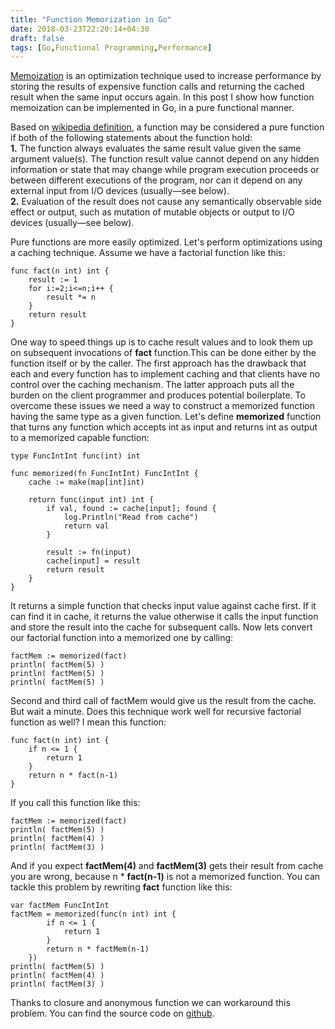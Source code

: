 ```yaml
---
title: "Function Memorization in Go"
date: 2018-03-23T22:20:14+04:30
draft: false
tags: [Go,Functional Programming,Performance]
---
```

[Memoization](http://en.wikipedia.org/wiki/Memoization) is an optimization technique used to increase performance by storing the results of expensive function calls and returning the cached result when the same input occurs again. In this post I show how function memoization can be implemented in Go, in a pure functional manner.

Based on [wikipedia definition](https://en.wikipedia.org/wiki/Pure_function), a function may be considered a pure function if both of the following statements about the function hold:  
**1.** The function always evaluates the same result value given the same argument value(s). The function result value cannot depend on any hidden information or state that may change while program execution proceeds or between different executions of the program, nor can it depend on any external input from I/O devices (usually—see below).  
**2.** Evaluation of the result does not cause any semantically observable side effect or output, such as mutation of mutable objects or output to I/O devices (usually—see below).

Pure functions are more easily optimized. Let's perform optimizations using a caching technique. Assume we have a factorial function like this:
```
func fact(n int) int {
	result := 1
	for i:=2;i<=n;i++ {
		result *= n
	}
	return result
}
```
One way to speed things up is to cache result values and to look them up on subsequent invocations of **fact** function.This can be done either by the function itself or by the caller. The first approach has the drawback that each and every function has to implement caching and that clients have no control over the caching mechanism. The latter approach puts all the burden on the client programmer and produces potential boilerplate. To overcome these issues we need a way to construct a memorized function having the same type as a given function. Let's define **memorized** function that turns any function which accepts int as input and returns int as output to a memorized capable function:

```
type FuncIntInt func(int) int

func memorized(fn FuncIntInt) FuncIntInt {
	cache := make(map[int]int)

	return func(input int) int {
		if val, found := cache[input]; found {
			log.Println("Read from cache")
			return val
		}

		result := fn(input)
		cache[input] = result
		return result
	}
}
```
It returns a simple function that checks input value against cache first. If it can find it in cache, it returns the value otherwise it calls the input function and store the result into the cache for subsequent calls.
Now lets convert our factorial function into a memorized one by calling:
```
factMem := memorized(fact)
println( factMem(5) )
println( factMem(5) )
println( factMem(5) )
```
Second and third call of factMem would give us the result from the cache. But wait a minute. Does this technique work well for
recursive factorial function as well? I mean this function:
```
func fact(n int) int {
    if n <= 1 {
        return 1
    }
    return n * fact(n-1)
}
```
If you call this function like this:
```
factMem := memorized(fact)
println( factMem(5) )
println( factMem(4) )
println( factMem(3) )
```
And if you expect **factMem(4)** and **factMem(3)** gets their result from cache you are wrong, because n * **fact(n-1)** is not a memorized function.
You can tackle this problem by rewriting **fact** function like this:
```
var factMem FuncIntInt
factMem = memorized(func(n int) int {
		if n <= 1 {
			return 1
		}
		return n * factMem(n-1)
	})
println( factMem(5) )
println( factMem(4) )
println( factMem(3) )
```
Thanks to closure and anonymous function we can workaround this problem. You can find the source code on [github](https://gist.github.com/mostafa-asg/cbe12409e480a7ff92db9f46e3e8cf17).

